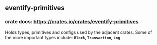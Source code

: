 ## eventify-primitives

### crate docs: https://crates.io/crates/eventify-primitives
Holds types, primitives and configs used by the adjacent crates. Some of the more important types include: **`Block`, `Transaction`, `Log`**
